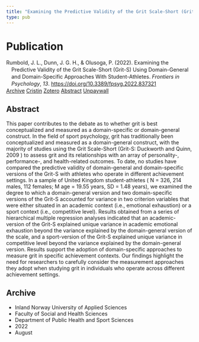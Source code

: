 ```yaml
---
title: "Examining the Predictive Validity of the Grit Scale-Short (Grit-S) Using Domain-General and Domain-Specific Approaches With Student-Athletes"
type: pub
---
```

<h1>Publication</h1>
<article id="csl-bib-container-JB2BFLP4" class="csl-bib-container">
  <div class="csl-bib-body" style="line-height: 1.35; padding-left: 1em; text-indent:-1em;">
  <div class="csl-entry">Rumbold, J. L., Dunn, J. G. H., &amp; Olusoga, P. (2022). Examining the Predictive Validity of the Grit Scale-Short (Grit-S) Using Domain-General and Domain-Specific Approaches With Student-Athletes. <i>Frontiers in Psychology</i>, <i>13</i>. <a href="https://doi.org/10.3389/fpsyg.2022.837321">https://doi.org/10.3389/fpsyg.2022.837321</a></div>
</div>
  <div class="csl-bib-buttons">
    <a href="#taxonomy-article-JB2BFLP4" class="csl-bib-button">Archive</a>
    <a href="https://app.cristin.no/results/show.jsf?id=2045926" alt="Cristin URL" class="csl-bib-button">Cristin</a>
    <a href="http://zotero.org/groups/5022929/items/JB2BFLP4" alt="Zotero URL" class="csl-bib-button">Zotero</a>
    <a href="#abstract-article-JB2BFLP4" class="csl-bib-button">Abstract</a>
    <a href="https://www.frontiersin.org/articles/10.3389/fpsyg.2022.837321/pdf" class="csl-bib-button">Unpaywall</a>
  </div>
  <div id="csl-bib-meta-container-JB2BFLP4"></div>
</article>
<div id="csl-bib-meta-JB2BFLP4" class="csl-bib-meta">
  <article id="abstract-article-JB2BFLP4" class="abstract-article">
    <h1>Abstract</h1>
    This paper contributes to the debate as to whether grit is best conceptualized and measured as a domain-specific or domain-general construct. In the field of sport psychology, grit has traditionally been conceptualized and measured as a domain-general construct, with the majority of studies using the Grit Scale-Short (Grit-S: Duckworth and Quinn, 2009 ) to assess grit and its relationships with an array of personality-, performance-, and health-related outcomes. To date, no studies have compared the predictive validity of domain-general and domain-specific versions of the Grit-S with athletes who operate in different achievement settings. In a sample of United Kingdom student-athletes ( N = 326, 214 males, 112 females; M age = 19.55 years, SD = 1.48 years), we examined the degree to which a domain-general version and two domain-specific versions of the Grit-S accounted for variance in two criterion variables that were either situated in an academic context (i.e., emotional exhaustion) or a sport context (i.e., competitive level). Results obtained from a series of hierarchical multiple regression analyses indicated that an academic-version of the Grit-S explained unique variance in academic emotional exhaustion beyond the variance explained by the domain-general version of the scale, and a sport-version of the Grit-S explained unique variance in competitive level beyond the variance explained by the domain-general version. Results support the adoption of domain-specific approaches to measure grit in specific achievement contexts. Our findings highlight the need for researchers to carefully consider the measurement approaches they adopt when studying grit in individuals who operate across different achievement settings.
  </article>
  <article id="taxonomy-article-JB2BFLP4" class="taxonomy-article">
    <h1>Archive</h1>
    <ul>
      <li>Inland Norway University of Applied Sciences</li>
      <li>Faculty of Social and Health Sciences</li>
      <li>Department of Public Health and Sport Sciences</li>
      <li>2022</li>
      <li>August</li>
    </ul>
  </article>
</div>
